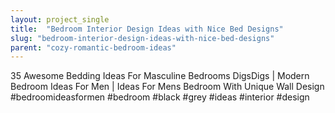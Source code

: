 ```yaml
---
layout: project_single
title:  "Bedroom Interior Design Ideas with Nice Bed Designs"
slug: "bedroom-interior-design-ideas-with-nice-bed-designs"
parent: "cozy-romantic-bedroom-ideas"
---
```

35 Awesome Bedding Ideas For Masculine Bedrooms  DigsDigs | Modern Bedroom Ideas For Men | Ideas For Mens Bedroom With Unique Wall Design #bedroomideasformen #bedroom #black #grey #ideas #interior #design